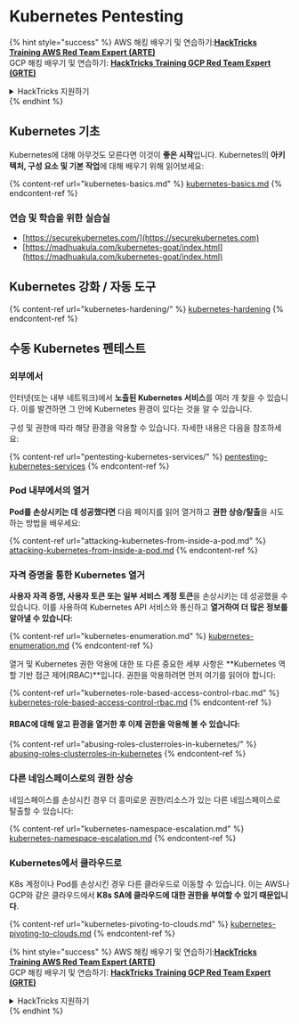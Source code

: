 # Kubernetes Pentesting

{% hint style="success" %}
AWS 해킹 배우기 및 연습하기:<img src="../../.gitbook/assets/image (1).png" alt="" data-size="line">[**HackTricks Training AWS Red Team Expert (ARTE)**](https://training.hacktricks.xyz/courses/arte)<img src="../../.gitbook/assets/image (1).png" alt="" data-size="line">\
GCP 해킹 배우기 및 연습하기: <img src="../../.gitbook/assets/image (2).png" alt="" data-size="line">[**HackTricks Training GCP Red Team Expert (GRTE)**<img src="../../.gitbook/assets/image (2).png" alt="" data-size="line">](https://training.hacktricks.xyz/courses/grte)

<details>

<summary>HackTricks 지원하기</summary>

* [**구독 계획**](https://github.com/sponsors/carlospolop) 확인하기!
* **💬 [**Discord 그룹**](https://discord.gg/hRep4RUj7f) 또는 [**텔레그램 그룹**](https://t.me/peass)에 참여하거나 **Twitter** 🐦 [**@hacktricks\_live**](https://twitter.com/hacktricks\_live)**를 팔로우하세요.**
* **[**HackTricks**](https://github.com/carlospolop/hacktricks) 및 [**HackTricks Cloud**](https://github.com/carlospolop/hacktricks-cloud) 깃허브 리포지토리에 PR을 제출하여 해킹 트릭을 공유하세요.**

</details>
{% endhint %}

## Kubernetes 기초

Kubernetes에 대해 아무것도 모른다면 이것이 **좋은 시작**입니다. Kubernetes의 **아키텍처, 구성 요소 및 기본 작업**에 대해 배우기 위해 읽어보세요:

{% content-ref url="kubernetes-basics.md" %}
[kubernetes-basics.md](kubernetes-basics.md)
{% endcontent-ref %}

### 연습 및 학습을 위한 실습실

* [https://securekubernetes.com/](https://securekubernetes.com)
* [https://madhuakula.com/kubernetes-goat/index.html](https://madhuakula.com/kubernetes-goat/index.html)

## Kubernetes 강화 / 자동 도구

{% content-ref url="kubernetes-hardening/" %}
[kubernetes-hardening](kubernetes-hardening/)
{% endcontent-ref %}

## 수동 Kubernetes 펜테스트

### 외부에서

인터넷(또는 내부 네트워크)에서 **노출된 Kubernetes 서비스**를 여러 개 찾을 수 있습니다. 이를 발견하면 그 안에 Kubernetes 환경이 있다는 것을 알 수 있습니다.

구성 및 권한에 따라 해당 환경을 악용할 수 있습니다. 자세한 내용은 다음을 참조하세요:

{% content-ref url="pentesting-kubernetes-services/" %}
[pentesting-kubernetes-services](pentesting-kubernetes-services/)
{% endcontent-ref %}

### Pod 내부에서의 열거

**Pod를 손상시키는 데 성공했다면** 다음 페이지를 읽어 열거하고 **권한 상승/탈출**을 시도하는 방법을 배우세요:

{% content-ref url="attacking-kubernetes-from-inside-a-pod.md" %}
[attacking-kubernetes-from-inside-a-pod.md](attacking-kubernetes-from-inside-a-pod.md)
{% endcontent-ref %}

### 자격 증명을 통한 Kubernetes 열거

**사용자 자격 증명, 사용자 토큰 또는 일부 서비스 계정 토큰**을 손상시키는 데 성공했을 수 있습니다. 이를 사용하여 Kubernetes API 서비스와 통신하고 **열거하여 더 많은 정보를 알아낼 수 있습니다**:

{% content-ref url="kubernetes-enumeration.md" %}
[kubernetes-enumeration.md](kubernetes-enumeration.md)
{% endcontent-ref %}

열거 및 Kubernetes 권한 악용에 대한 또 다른 중요한 세부 사항은 **Kubernetes 역할 기반 접근 제어(RBAC)**입니다. 권한을 악용하려면 먼저 여기를 읽어야 합니다:

{% content-ref url="kubernetes-role-based-access-control-rbac.md" %}
[kubernetes-role-based-access-control-rbac.md](kubernetes-role-based-access-control-rbac.md)
{% endcontent-ref %}

#### RBAC에 대해 알고 환경을 열거한 후 이제 권한을 악용해 볼 수 있습니다:

{% content-ref url="abusing-roles-clusterroles-in-kubernetes/" %}
[abusing-roles-clusterroles-in-kubernetes](abusing-roles-clusterroles-in-kubernetes/)
{% endcontent-ref %}

### 다른 네임스페이스로의 권한 상승

네임스페이스를 손상시킨 경우 더 흥미로운 권한/리소스가 있는 다른 네임스페이스로 탈출할 수 있습니다:

{% content-ref url="kubernetes-namespace-escalation.md" %}
[kubernetes-namespace-escalation.md](kubernetes-namespace-escalation.md)
{% endcontent-ref %}

### Kubernetes에서 클라우드로

K8s 계정이나 Pod를 손상시킨 경우 다른 클라우드로 이동할 수 있습니다. 이는 AWS나 GCP와 같은 클라우드에서 **K8s SA에 클라우드에 대한 권한을 부여할 수 있기 때문입니다**.

{% content-ref url="kubernetes-pivoting-to-clouds.md" %}
[kubernetes-pivoting-to-clouds.md](kubernetes-pivoting-to-clouds.md)
{% endcontent-ref %}

{% hint style="success" %}
AWS 해킹 배우기 및 연습하기:<img src="../../.gitbook/assets/image (1).png" alt="" data-size="line">[**HackTricks Training AWS Red Team Expert (ARTE)**](https://training.hacktricks.xyz/courses/arte)<img src="../../.gitbook/assets/image (1).png" alt="" data-size="line">\
GCP 해킹 배우기 및 연습하기: <img src="../../.gitbook/assets/image (2).png" alt="" data-size="line">[**HackTricks Training GCP Red Team Expert (GRTE)**<img src="../../.gitbook/assets/image (2).png" alt="" data-size="line">](https://training.hacktricks.xyz/courses/grte)

<details>

<summary>HackTricks 지원하기</summary>

* [**구독 계획**](https://github.com/sponsors/carlospolop) 확인하기!
* **💬 [**Discord 그룹**](https://discord.gg/hRep4RUj7f) 또는 [**텔레그램 그룹**](https://t.me/peass)에 참여하거나 **Twitter** 🐦 [**@hacktricks\_live**](https://twitter.com/hacktricks\_live)**를 팔로우하세요.**
* **[**HackTricks**](https://github.com/carlospolop/hacktricks) 및 [**HackTricks Cloud**](https://github.com/carlospolop/hacktricks-cloud) 깃허브 리포지토리에 PR을 제출하여 해킹 트릭을 공유하세요.**

</details>
{% endhint %}
